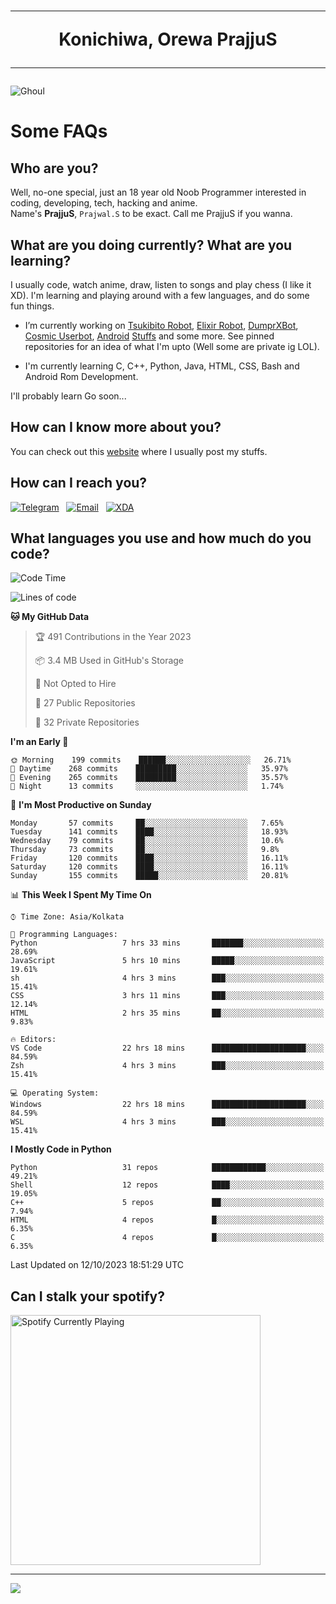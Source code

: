 <h1 align="center"><hr>Konichiwa, Orewa PrajjuS<hr></h1>


<img src="https://telegra.ph/file/6041d22c64479ee5ff802.jpg" alt="Ghoul"/>


<h1>Some FAQs</h1>


<h2>Who are you?</h2>

Well, no-one special, just an 18 year old Noob Programmer interested in coding, developing, tech, hacking and anime.
<br>
Name's <b>PrajjuS</b>, <code>Prajwal.S</code> to be exact. Call me PrajjuS if you wanna.


<h2>What are you doing currently? What are you learning?</h2>

I usually code, watch anime, draw, listen to songs and play chess (I like it XD). I'm learning and playing around with a few languages, and do some fun things.

- I’m currently working on <a href="Https://t.me/PrajjuSAssistantBot">Tsukibito Robot</a>, <a href="https://t.me/projectelixir_bot">Elixir Robot</a>, <a href="https://t.me/DumprXBot">DumprXBot</a>, <a href="https://github.com/SkyLab-Devs/CosmicUserbot">Cosmic Userbot</a>, <a href="https://github.com/Noob-OS">Android</a> <a href="https://github.com/PrajjuS/device_xiaomi_vince">Stuffs</a> and some more. See pinned repositories for an idea of what I'm upto (Well some are private ig LOL).

- I'm currently learning C, C++, Python, Java, HTML, CSS, Bash and Android Rom Development.

I'll probably learn Go soon...


<h2>How can I know more about you?</h2>

You can check out this <a href="https://prajjus.site">website</a> where I usually post my stuffs.


<h2>How can I reach you?</h2>

<a href="https://t.me/PrajjuS"><img src="https://img.shields.io/badge/PrajjuS-2CA5E0?style=flat-square&logo=telegram&logoColor=white" alt="Telegram"/></a>&nbsp;&nbsp;&nbsp;<a href="theprajjus@gmail.com"><img src="https://img.shields.io/badge/theprajjus@gmail.com-D14836?style=flat-square&logo=gmail&logoColor=white" alt="Email"/></a>&nbsp;&nbsp;&nbsp;<a href="https://forum.xda-developers.com/m/prajjus.10388799/"><img src="https://img.shields.io/badge/PrajjuS-F59714?style=flat-square&logo=xda-developers&logoColor=white" alt="XDA"/></a>


<h2>What languages you use and how much do you code?</h2>

<!--START_SECTION:waka-->
![Code Time](http://img.shields.io/badge/Code%20Time-448%20hrs%2027%20mins-blue)

![Lines of code](https://img.shields.io/badge/From%20Hello%20World%20I%27ve%20Written-39%20Thousand%20lines%20of%20code-blue)

**🐱 My GitHub Data** 

> 🏆 491 Contributions in the Year 2023
 > 
> 📦 3.4 MB Used in GitHub's Storage 
 > 
> 🚫 Not Opted to Hire
 > 
> 📜 27 Public Repositories 
 > 
> 🔑 32 Private Repositories  
 > 
**I'm an Early 🐤** 

```text
🌞 Morning    199 commits    ██████░░░░░░░░░░░░░░░░░░░   26.71% 
🌆 Daytime    268 commits    █████████░░░░░░░░░░░░░░░░   35.97% 
🌃 Evening    265 commits    █████████░░░░░░░░░░░░░░░░   35.57% 
🌙 Night      13 commits     ░░░░░░░░░░░░░░░░░░░░░░░░░   1.74%

```
📅 **I'm Most Productive on Sunday** 

```text
Monday       57 commits     ██░░░░░░░░░░░░░░░░░░░░░░░   7.65% 
Tuesday      141 commits    ████░░░░░░░░░░░░░░░░░░░░░   18.93% 
Wednesday    79 commits     ██░░░░░░░░░░░░░░░░░░░░░░░   10.6% 
Thursday     73 commits     ██░░░░░░░░░░░░░░░░░░░░░░░   9.8% 
Friday       120 commits    ████░░░░░░░░░░░░░░░░░░░░░   16.11% 
Saturday     120 commits    ████░░░░░░░░░░░░░░░░░░░░░   16.11% 
Sunday       155 commits    █████░░░░░░░░░░░░░░░░░░░░   20.81%

```


📊 **This Week I Spent My Time On** 

```text
⌚︎ Time Zone: Asia/Kolkata

💬 Programming Languages: 
Python                   7 hrs 33 mins       ███████░░░░░░░░░░░░░░░░░░   28.69% 
JavaScript               5 hrs 10 mins       █████░░░░░░░░░░░░░░░░░░░░   19.61% 
sh                       4 hrs 3 mins        ███░░░░░░░░░░░░░░░░░░░░░░   15.41% 
CSS                      3 hrs 11 mins       ███░░░░░░░░░░░░░░░░░░░░░░   12.14% 
HTML                     2 hrs 35 mins       ██░░░░░░░░░░░░░░░░░░░░░░░   9.83%

🔥 Editors: 
VS Code                  22 hrs 18 mins      █████████████████████░░░░   84.59% 
Zsh                      4 hrs 3 mins        ███░░░░░░░░░░░░░░░░░░░░░░   15.41%

💻 Operating System: 
Windows                  22 hrs 18 mins      █████████████████████░░░░   84.59% 
WSL                      4 hrs 3 mins        ███░░░░░░░░░░░░░░░░░░░░░░   15.41%

```

**I Mostly Code in Python** 

```text
Python                   31 repos            ████████████░░░░░░░░░░░░░   49.21% 
Shell                    12 repos            ████░░░░░░░░░░░░░░░░░░░░░   19.05% 
C++                      5 repos             ██░░░░░░░░░░░░░░░░░░░░░░░   7.94% 
HTML                     4 repos             █░░░░░░░░░░░░░░░░░░░░░░░░   6.35% 
C                        4 repos             █░░░░░░░░░░░░░░░░░░░░░░░░   6.35%

```



 Last Updated on 12/10/2023 18:51:29 UTC
<!--END_SECTION:waka-->


<h2>Can I stalk your spotify?</h2>

<a href="https://open.spotify.com/user/cotgk31v4nhw20gs5adb29jq5"><img src="https://spotify-readme-prajjus.vercel.app/api?theme=dark&rainbow=true" alt="Spotify Currently Playing" width="400px"/></a>


<hr>


<img src="https://komarev.com/ghpvc/?username=prajjus&label=Profile%20Views&color=000000&style=flat">
